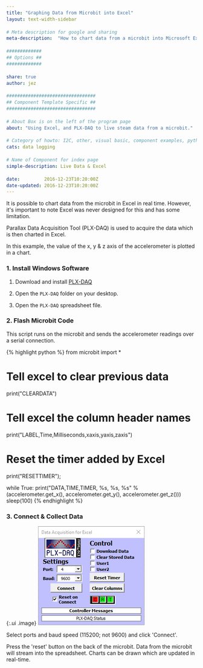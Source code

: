 ```yaml
---
title: "Graphing Data from Microbit into Excel"
layout: text-width-sidebar

# Meta description for google and sharing
meta-description:  "How to chart data from a microbit into Microsoft Excel."

#############
## Options ##
#############

share: true
author: jez

#################################
## Component Template Specific ##
#################################

# About Box is on the left of the program page
about: "Using Excel, and PLX-DAQ to live steam data from a microbit."

# Category of howto: I2C, other, visual basic, component examples, python, data logging
cats: data logging

# Name of Component for index page
simple-description: Live Data & Excel

date:         2016-12-23T10:20:00Z
date-updated: 2016-12-23T10:20:00Z
---
```



It is possible to chart data from the microbit in Excel in real time. However, it's important to note Excel was never designed for this and has some limitation.

Parallax Data Acquisition Tool (PLX-DAQ) is used to acquire the data which is then charted in Excel.

In this example, the value of the x, y & z axis of the accelerometer is plotted in a chart.

### 1. Install Windows Software

1. Download and install [PLX-DAQ](https://www.parallax.com/downloads/plx-daq)

2. Open the `PLX-DAQ` folder on your desktop.

3. Open the `PLX-DAQ` spreadsheet file.


### 2. Flash Microbit Code

This script runs on the microbit and sends the accelerometer readings over a serial connection.

{% highlight python %}
from microbit import *

# Tell excel to clear previous data
print("CLEARDATA")

# Tell excel the column header names
print("LABEL,Time,Milliseconds,xaxis,yaxis,zaxis")

# Reset the timer added by Excel
print("RESETTIMER");

while True:
    print("DATA,TIME,TIMER, %s, %s, %s" % (accelerometer.get_x(),
                                           accelerometer.get_y(),
                                           accelerometer.get_z()))
    sleep(100)
{% endhighlight %}

### 3. Connect & Collect Data

{:.ui .image}
![Connect to Data Source](images/graphing-data-from-the-microbit-into-excel-PLX-DAQ.png)

Select ports and baud speed (115200; not 9600) and click 'Connect'.

Press the 'reset' button on the back of the microbit. Data from the microbit will stream into the spreadsheet. Charts can be drawn which are updated in real-time.
